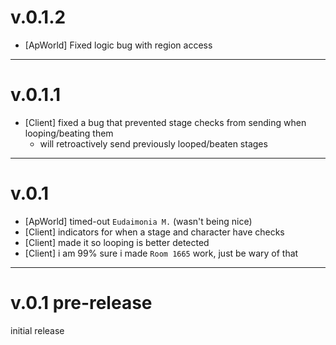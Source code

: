 # v.0.1.2

- [ApWorld] Fixed logic bug with region access

---

# v.0.1.1

- [Client] fixed a bug that prevented stage checks from sending when looping/beating them
  - will retroactively send previously looped/beaten stages

---

# v.0.1

- [ApWorld] timed-out `Eudaimonia M.` (wasn't being nice)
- [Client] indicators for when a stage and character have checks
- [Client] made it so looping is better detected
- [Client] i am 99% sure i made `Room 1665` work, just be wary of that

---

# v.0.1 pre-release
initial release